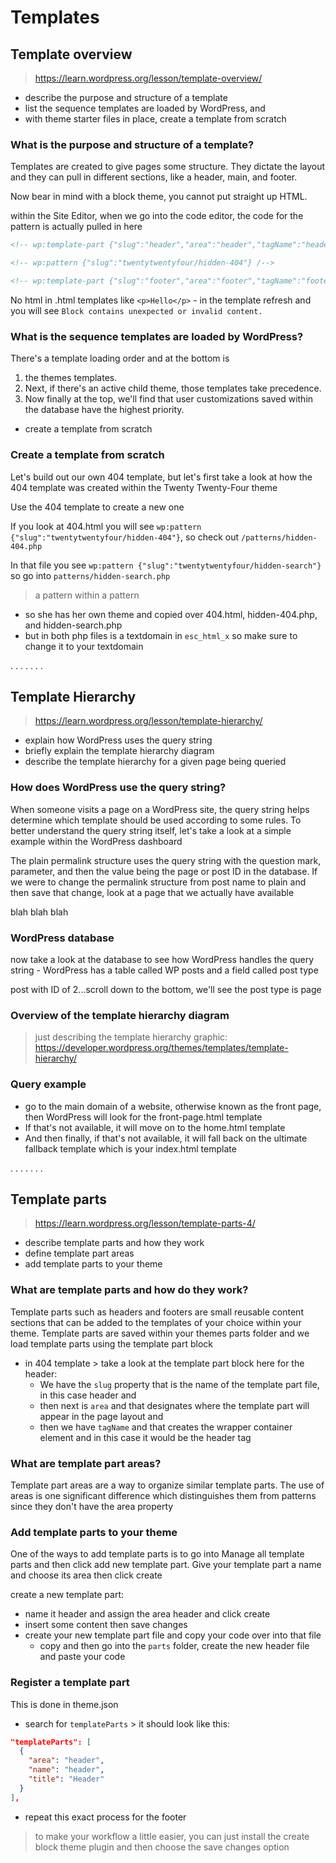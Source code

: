 # Templates

## Template overview

> https://learn.wordpress.org/lesson/template-overview/

- describe the purpose and structure of a template
- list the sequence templates are loaded by WordPress, and
- with theme starter files in place, create a template from scratch

### What is the purpose and structure of a template?

Templates are created to give pages some structure. They dictate the layout and they can pull in different sections, like a header, main, and footer.

Now bear in mind with a block theme, you cannot put straight up HTML.

within the Site Editor, when we go into the code editor, the code for the pattern is actually pulled in here

```html
<!-- wp:template-part {"slug":"header","area":"header","tagName":"header"} /-->

<!-- wp:pattern {"slug":"twentytwentyfour/hidden-404"} /-->

<!-- wp:template-part {"slug":"footer","area":"footer","tagName":"footer"} /-->
```

No html in .html templates like `<p>Hello</p>` - in the template refresh and you will see `Block contains unexpected or invalid content.`

### What is the sequence templates are loaded by WordPress?

There's a template loading order and at the bottom is

1. the themes templates.
2. Next, if there's an active child theme, those templates take precedence.
3. Now finally at the top, we'll find that user customizations saved within the database have the highest priority.

- create a template from scratch

### Create a template from scratch

Let's build out our own 404 template, but let's first take a look at how the 404 template was created within the Twenty Twenty-Four theme

Use the 404 template to create a new one

If you look at 404.html you will see `wp:pattern {"slug":"twentytwentyfour/hidden-404"}`, so check out `/patterns/hidden-404.php`

In that file you see `wp:pattern {"slug":"twentytwentyfour/hidden-search"}` so go into `patterns/hidden-search.php`

> a pattern within a pattern

- so she has her own theme and copied over 404.html, hidden-404.php, and hidden-search.php
- but in both php files is a textdomain in `esc_html_x` so make sure to change it to your textdomain

. . . . . . .

## Template Hierarchy

> https://learn.wordpress.org/lesson/template-hierarchy/

- explain how WordPress uses the query string
- briefly explain the template hierarchy diagram
- describe the template hierarchy for a given page being queried

### How does WordPress use the query string?

When someone visits a page on a WordPress site, the query string helps determine which template should be used according to some rules. To better understand the query string itself, let's take a look at a simple example within the WordPress dashboard

The plain permalink structure uses the query string with the question mark, parameter, and then the value being the page or post ID in the database. If we were to change the permalink structure from post name to plain and then save that change, look at a page that we actually have available

blah blah blah

### WordPress database

now take a look at the database to see how WordPress handles the query string - WordPress has a table called WP posts and a field called post type

post with ID of 2...scroll down to the bottom, we'll see the post type is page

### Overview of the template hierarchy diagram

> just describing the template hierarchy graphic: https://developer.wordpress.org/themes/templates/template-hierarchy/

### Query example

- go to the main domain of a website, otherwise known as the front page, then WordPress will look for the front-page.html template
- If that's not available, it will move on to the home.html template
- And then finally, if that's not available, it will fall back on the ultimate fallback template which is your index.html template

. . . . . . .

## Template parts

> https://learn.wordpress.org/lesson/template-parts-4/

- describe template parts and how they work
- define template part areas
- add template parts to your theme

### What are template parts and how do they work?

Template parts such as headers and footers are small reusable content sections that can be added to the templates of your choice within your theme. Template parts are saved within your themes parts folder and we load template parts using the template part block

- in 404 template > take a look at the template part block here for the header:
  - We have the `slug` property that is the name of the template part file, in this case header and
  - then next is `area` and that designates where the template part will appear in the page layout and
  - then we have `tagName` and that creates the wrapper container element and in this case it would be the header tag

### What are template part areas?

Template part areas are a way to organize similar template parts. The use of areas is one significant difference which distinguishes them from patterns since they don't have the area property

### Add template parts to your theme

One of the ways to add template parts is to go into Manage all template parts and then click add new template part. Give your template part a name and choose its area then click create

create a new template part:

- name it header and assign the area header and click create
- insert some content then save changes
- create your new template part file and copy your code over into that file
  - copy and then go into the `parts` folder, create the new header file and paste your code

### Register a template part

This is done in theme.json

- search for `templateParts` > it should look like this:

```json
"templateParts": [
  {
    "area": "header",
    "name": "header",
    "title": "Header"
  }
],
```

- repeat this exact process for the footer

> to make your workflow a little easier, you can just install the create block theme plugin and then choose the save changes option
